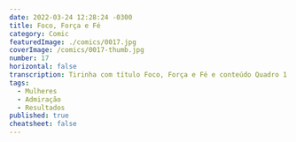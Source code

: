 ```yaml
---
date: 2022-03-24 12:28:24 -0300
title: Foco, Força e Fé
category: Comic
featuredImage: ./comics/0017.jpg
coverImage: /comics/0017-thumb.jpg
number: 17
horizontal: false
transcription: Tirinha com título Foco, Força e Fé e conteúdo Quadro 1. Sophie e Msone conversando no escritório Msone fala "Gostaria de aproveitar esse dia da mulher para dizer como admiro seu trabalho e conhecimento técnico". Quadro 2. Sophie fala "Obrigado, você tem um futuro mais brilhante que o meu, só se dedicar aos estudos e projetos". Quadro 3. Msone fala "Calma! Admiração é uma coisa, estar disposta a alcançar os mesmos resultados é outra".
tags:
  - Mulheres
  - Admiração
  - Resultados
published: true
cheatsheet: false
---
```

